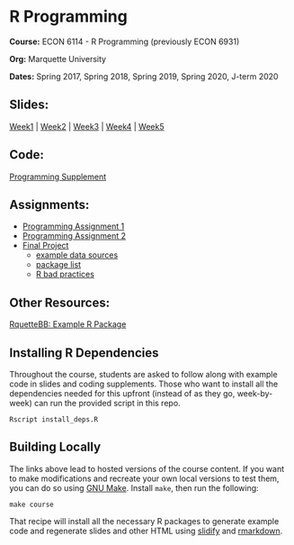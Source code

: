 # R Programming

**Course:** ECON 6114 - R Programming (previously ECON 6931)

**Org:** Marquette University

**Dates:** Spring 2017, Spring 2018, Spring 2019, Spring 2020, J-term 2020

## Slides:

[Week1](https://jameslamb.github.io/teaching/mu_rprog/slides/Week1_Lecture.html#1) | 
[Week2](https://jameslamb.github.io/teaching/mu_rprog/slides/Week2_Lecture.html#1) |
[Week3](https://jameslamb.github.io/teaching/mu_rprog/slides/Week3_Lecture.html#1) |
[Week4](https://jameslamb.github.io/teaching/mu_rprog/slides/Week4_Lecture.html#1) |
[Week5](https://jameslamb.github.io/teaching/mu_rprog/slides/Week5_Lecture.html#1)

## Code:

[Programming Supplement](./code/programming-supplement.html)

## Assignments:

* [Programming Assignment 1](https://github.com/jameslamb/teaching/blob/main/mu_rprog/assignments/programming_assignment1.R)
* [Programming Assignment 2](https://jameslamb.github.io/teaching/mu_rprog/assignments/programming_assignment2.html)
* [Final Project](https://jameslamb.github.io/teaching/mu_rprog/assignments/final_project.html)
    - [example data sources](https://github.com/jameslamb/teaching/blob/main/mu_rprog/assignments/some_data_sources.md)
    - [package list](https://github.com/jameslamb/teaching/blob/main/mu_rprog/assignments/final_project_packages.md)
    - [R bad practices](https://jameslamb.github.io/teaching/mu_rprog/assignments/bad-practices.html)

## Other Resources:

[RquetteBB: Example R Package](https://github.com/jameslamb/teaching/tree/main/mu_rprog/code/RquetteBB)

## Installing R Dependencies

Throughout the course, students are asked to follow along with example code in slides and coding supplements. Those who want to install all the dependencies needed for this upfront (instead of as they go, week-by-week) can run the provided script in this repo.

```
Rscript install_deps.R
```

## Building Locally

The links above lead to hosted versions of the course content. If you want to make modifications and recreate your own local versions to test them, you can do so using [GNU Make](https://www.gnu.org/software/make/). Install `make`, then run the following:

```
make course
```

That recipe will install all the necessary R packages to generate example code and regenerate slides and other HTML using [slidify](http://slidify.org/) and [rmarkdown](http://rmarkdown.rstudio.com/).
